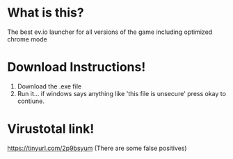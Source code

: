# What is this?
The best ev.io launcher for all versions of the game including optimized chrome mode
# Download Instructions!
1) Download the .exe file
2) Run it... if windows says anything like 'this file is unsecure' press okay to contiune.
# Virustotal link!
https://tinyurl.com/2p9bsyum
(There are some false positives)

